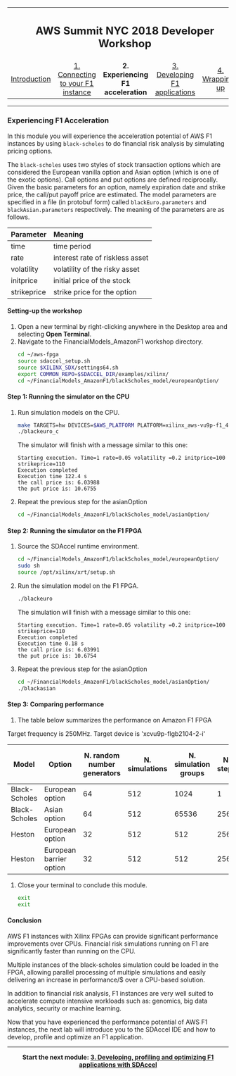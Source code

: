 
<table style="width:100%">
  <tr>
    <th width="100%" colspan="5"><h2>AWS Summit NYC 2018 Developer Workshop</h2></th>
  </tr>
  <tr>
    <td width="20%" align="center"><a href="README.md">Introduction</a></td>
    <td width="20%" align="center"><a href="SETUP.md">1. Connecting to your F1 instance</a></td> 
    <td width="20%" align="center"><b>2. Experiencing F1 acceleration</b></td>
    <td width="20%" align="center"><a href="IDCT_Lab.md">3. Developing F1 applications</a></td>
    <td width="20%" align="center"><a href="WRAP_UP.md">4. Wrapping-up</td>
  </tr>
</table>

---------------------------------------

### Experiencing F1 Acceleration

In this module you will experience the acceleration potential of AWS F1 instances by using ```black-scholes``` to do financial risk analysis by simulating pricing options. 


The ```black-scholes``` uses two styles of stock transaction options which are considered the European vanilla option and Asian option (which is one of the exotic options). Call options and put options are defined reciprocally. Given the basic parameters for an option, namely expiration date and strike price, the call/put payoff price are estimated.  The model parameters are specified in a file (in protobuf form) called ```blackEuro.parameters``` and ```blackAsian.parameters``` respectively. The meaning of the parameters are as follows.

Parameter |  Meaning 
:-------- | :---
time      |  time period 
rate       |  interest rate of riskless asset 
volatility|  volatility of the risky asset 
initprice	 |  initial price of the stock 
strikeprice       |  strike price for the option 


#### Setting-up the workshop

1. Open a new terminal by right-clicking anywhere in the Desktop area and selecting **Open Terminal**. 
1. Navigate to the FinancialModels_AmazonF1 workshop directory.
    ```bash
    cd ~/aws-fpga
    source sdaccel_setup.sh
    source $XILINX_SDX/settings64.sh 
    export COMMON_REPO=$SDACCEL_DIR/examples/xilinx/
    cd ~/FinancialModels_AmazonF1/blackScholes_model/europeanOption/
    ```

#### Step 1: Running the simulator on the CPU 

1. Run simulation models on the CPU.
    ```bash
    make TARGETS=hw DEVICES=$AWS_PLATFORM PLATFORM=xilinx_aws-vu9p-f1_4ddr-xpr-2pr-4_0 pure_c
    ./blackeuro_c
    ```

    The simulator will finish with a message similar to this one:
    ```
    Starting execution. Time=1 rate=0.05 volatility =0.2 initprice=100 strikeprice=110 
    Execution completed
    Execution time 122.4 s
    the call price is: 6.03988
    the put price is: 10.6755
    ```
    
1. Repeat the previous step for the asianOption
    ```bash
    cd ~/FinancialModels_AmazonF1/blackScholes_model/asianOption/
    ```
 
#### Step 2: Running the simulator on the F1 FPGA 


1. Source the SDAccel runtime environment.
    ```bash
    cd ~/FinancialModels_AmazonF1/blackScholes_model/europeanOption/
    sudo sh
    source /opt/xilinx/xrt/setup.sh
    ```

1. Run the simulation model on the F1 FPGA.
    ```bash
    ./blackeuro 
    ```

    The simulation will finish with a message similar to this one: 
    ```
    Starting execution. Time=1 rate=0.05 volatility =0.2 initprice=100 strikeprice=110
    Execution completed
    Execution time 0.18 s
    the call price is: 6.03991
    the put price is: 10.6754
    ```   
1. Repeat the previous step for the asianOption
    ```bash
    cd ~/FinancialModels_AmazonF1/blackScholes_model/asianOption/
    ./blackasian
    ``` 

#### Step 3: Comparing performance 

1. The table below summarizes the performance on Amazon F1 FPGA

Target frequency is 250MHz. 
Target device is 'xcvu9p-flgb2104-2-i'

| Model | Option | N. random number generators | N. simulations | N. simulation groups | N. steps   | Time C5 CPU [s] | Time F1 CPU [s] | Time F1 FPGA [s] | LUT | LUTMem | REG | BRAM | DSP | 
|-|-|-|-|-|-|-|-|-|-|-|-|-|-|
| Black-Scholes | European option  |64|512| 1024|  1 | 125 |114|0.23|31% |2%|15% |26% |43%|
| Black-Scholes | Asian option     |64|512|65536|256 | 376 |497|0.83|31% |2%|16% |26% |43%|
| Heston | European option         |32|512|  512|256 | 226 |330|1.52|18% |2%| 9% |11% |26%|
| Heston | European barrier option |32|512|  512|256 | 32 | 40|0.75|18% |2%| 9% |11% |26%|

1. Close your terminal to conclude this module.
    ```bash
    exit
    exit
    ```

#### Conclusion

AWS F1 instances with Xilinx FPGAs can provide significant performance improvements over CPUs. Financial risk simulations running on F1 are significantly faster than running on the CPU. 

Multiple instances of the black-scholes simulation could be loaded in the FPGA, allowing parallel processing of multiple  simulations and easily delivering an increase in performance/$ over a CPU-based solution. 

In addition to financial risk analysis, F1 instances are very well suited to accelerate compute intensive workloads such as: genomics, big data analytics, security or machine learning.

Now that you have experienced the performance potential of AWS F1 instances, the next lab will introduce you to the SDAccel IDE and how to develop, profile and optimize an F1 application.

---------------------------------------

<p align="center"><b>
Start the next module: <a href="IDCT_Lab.md">3. Developing, profiling and optimizing F1 applications with SDAccel</a>
</b></p>

